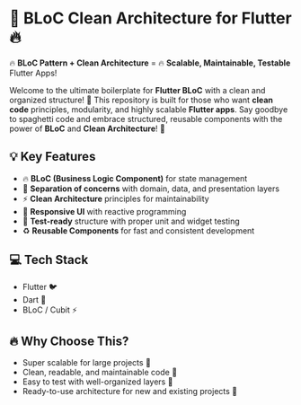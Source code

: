 # 🚀 BLoC Clean Architecture for Flutter 🔥

🔥 **BLoC Pattern + Clean Architecture** = 🔥 **Scalable, Maintainable, Testable** Flutter Apps!

Welcome to the ultimate boilerplate for **Flutter BLoC** with a clean and organized structure! 🚀 This repository is built for those who want **clean code** principles, modularity, and highly scalable **Flutter apps**. Say goodbye to spaghetti code and embrace structured, reusable components with the power of **BLoC** and **Clean Architecture**! 💪

## 💡 Key Features
- 🔥 **BLoC (Business Logic Component)** for state management
- 🧩 **Separation of concerns** with domain, data, and presentation layers
- ⚡ **Clean Architecture** principles for maintainability
- 📱 **Responsive UI** with reactive programming
- 🧪 **Test-ready** structure with proper unit and widget testing
- ♻️ **Reusable Components** for fast and consistent development

## 💻 Tech Stack
- Flutter 🐦
- Dart 🚀
- BLoC / Cubit ⚡

## 🔥 Why Choose This?
- Super scalable for large projects 🚀
- Clean, readable, and maintainable code 🎯
- Easy to test with well-organized layers 🧪
- Ready-to-use architecture for new and existing projects 💼
